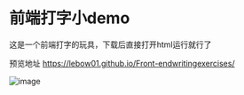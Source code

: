 # 前端打字小demo

这是一个前端打字的玩具，下载后直接打开html运行就行了   

预览地址 https://lebow01.github.io/Front-endwritingexercises/


![image](https://github.com/lebow01/Front-endwritingexercises/blob/master/READMEimages/1.png)
